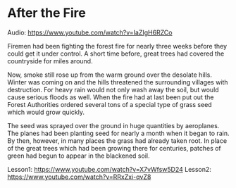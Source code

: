# After the Fire

Audio: https://www.youtube.com/watch?v=IaZIgH6RZCo

Firemen had been fighting the forest fire for nearly three weeks before they could get it under control. A short time before, great trees had covered the countryside for miles around.

Now, smoke still rose up from the warm ground over the desolate hills. Winter was coming on and the hills threatened the surrounding villages with destruction. For heavy rain would not only wash away the soil, but would cause serious floods as well. When the fire had at last been put out the Forest Authorities ordered several tons of a special type of grass seed which would grow quickly.

The seed was sprayed over the ground in huge quantities by aeroplanes. The planes had been planting seed for nearly a month when it began to rain. By then, however, in many places the grass had already taken root. In place of the great trees which had been growing there for centuries, patches of green had begun to appear in the blackened soil.

Lesson1: https://www.youtube.com/watch?v=X7vWfsw5D24
Lesson2: https://www.youtube.com/watch?v=RRxZxi-qvZ8

